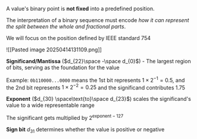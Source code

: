 
A value's binary point is **not fixed** into a predefined position.

The interpretation of a binary sequence must encode *how it can represent the split between the whole and fractional parts*. 

We will focus on the position defined by IEEE standard 754

![[Pasted image 20250414131109.png]]

**Significand/Mantissa** ($d_{22}\space -\space d_{0}$) - The largest region of bits, serving as the foundation for the value

Example: `0b110000...0000` means the 1st bit represents $1 \times 2^{-1} = 0.5$, and the 2nd bit represents $1 \times 2^{-2} = 0.25$ and the significand contributes $1.75$

**Exponent** ($d_{30} \space\text{to}\space d_{23}$) scales the significand's value to a wide representable range

The significant gets multiplied by $2^{\text{exponent} - 127}$

**Sign bit** $d_{31}$ determines whether the value is positive or negative